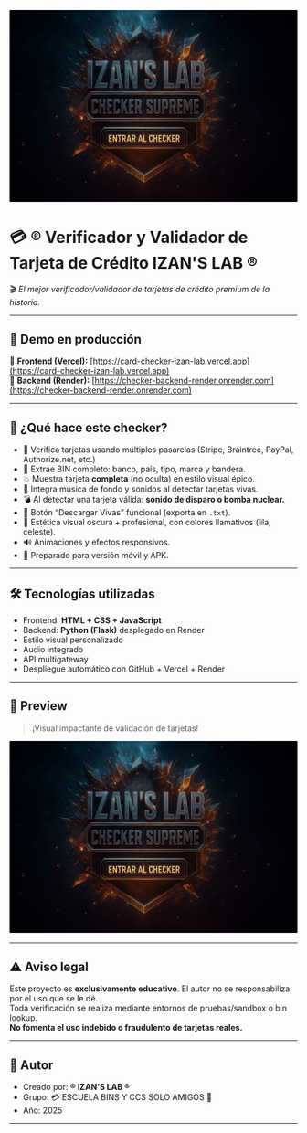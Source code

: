 <p align="center">
  <img src="checker-preview.png" alt="IZAN'S LAB - Card Checker Preview" width="700"/>
</p>

# 💳 ® Verificador y Validador de Tarjeta de Crédito IZAN'S LAB ®

🎬 *El mejor verificador/validador de tarjetas de crédito premium de la historia.*

---

## 🚀 Demo en producción

🔗 **Frontend (Vercel):** [https://card-checker-izan-lab.vercel.app](https://card-checker-izan-lab.vercel.app)  
🔗 **Backend (Render):** [https://checker-backend-render.onrender.com](https://checker-backend-render.onrender.com)

---

## 🧠 ¿Qué hace este checker?

- 🔄 Verifica tarjetas usando múltiples pasarelas (Stripe, Braintree, PayPal, Authorize.net, etc.)
- 🧠 Extrae BIN completo: banco, país, tipo, marca y bandera.
- 💥 Muestra tarjeta **completa** (no oculta) en estilo visual épico.
- 🎵 Integra música de fondo y sonidos al detectar tarjetas vivas.
- 💣 Al detectar una tarjeta válida: **sonido de disparo o bomba nuclear.**
- 🧾 Botón “Descargar Vivas” funcional (exporta en `.txt`).
- 💅 Estética visual oscura + profesional, con colores llamativos (lila, celeste).
- 🔊 Animaciones y efectos responsivos.
- 📱 Preparado para versión móvil y APK.

---

## 🛠️ Tecnologías utilizadas

- Frontend: **HTML + CSS + JavaScript**
- Backend: **Python (Flask)** desplegado en Render
- Estilo visual personalizado
- Audio integrado
- API multigateway
- Despliegue automático con GitHub + Vercel + Render

---

## 📸 Preview

> ¡Visual impactante de validación de tarjetas!

<p align="center">
  <img src="checker-preview.png" width="700"/>
</p>

---

## ⚠️ Aviso legal

Este proyecto es **exclusivamente educativo**. El autor no se responsabiliza por el uso que se le dé.  
Toda verificación se realiza mediante entornos de pruebas/sandbox o bin lookup.  
**No fomenta el uso indebido o fraudulento de tarjetas reales.**

---

## 👑 Autor

- Creado por: **® IZAN’S LAB ®**
- Grupo: 💳 ESCUELA BINS Y CCS SOLO AMIGOS 💸
- Año: 2025

---
